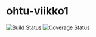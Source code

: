 # ohtu-viikko1

[![Build Status](https://travis-ci.org/Zilgaro/ohtu-viikko1.svg?branch=master)](https://travis-ci.org/Zilgaro/ohtu-viikko1)
[![Coverage Status](https://coveralls.io/repos/github/Zilgaro/ohtu-viikko1/badge.svg?branch=master)](https://coveralls.io/github/Zilgaro/ohtu-viikko1?branch=master)
